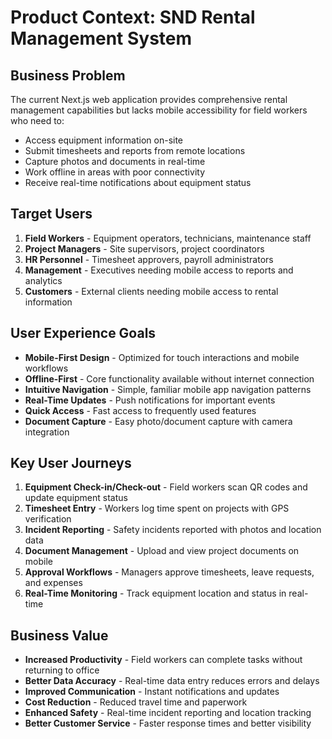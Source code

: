 # Product Context: SND Rental Management System

## Business Problem
The current Next.js web application provides comprehensive rental management capabilities but lacks mobile accessibility for field workers who need to:
- Access equipment information on-site
- Submit timesheets and reports from remote locations
- Capture photos and documents in real-time
- Work offline in areas with poor connectivity
- Receive real-time notifications about equipment status

## Target Users
1. **Field Workers** - Equipment operators, technicians, maintenance staff
2. **Project Managers** - Site supervisors, project coordinators
3. **HR Personnel** - Timesheet approvers, payroll administrators
4. **Management** - Executives needing mobile access to reports and analytics
5. **Customers** - External clients needing mobile access to rental information

## User Experience Goals
- **Mobile-First Design** - Optimized for touch interactions and mobile workflows
- **Offline-First** - Core functionality available without internet connection
- **Intuitive Navigation** - Simple, familiar mobile app navigation patterns
- **Real-Time Updates** - Push notifications for important events
- **Quick Access** - Fast access to frequently used features
- **Document Capture** - Easy photo/document capture with camera integration

## Key User Journeys
1. **Equipment Check-in/Check-out** - Field workers scan QR codes and update equipment status
2. **Timesheet Entry** - Workers log time spent on projects with GPS verification
3. **Incident Reporting** - Safety incidents reported with photos and location data
4. **Document Management** - Upload and view project documents on mobile
5. **Approval Workflows** - Managers approve timesheets, leave requests, and expenses
6. **Real-Time Monitoring** - Track equipment location and status in real-time

## Business Value
- **Increased Productivity** - Field workers can complete tasks without returning to office
- **Better Data Accuracy** - Real-time data entry reduces errors and delays
- **Improved Communication** - Instant notifications and updates
- **Cost Reduction** - Reduced travel time and paperwork
- **Enhanced Safety** - Real-time incident reporting and location tracking
- **Better Customer Service** - Faster response times and better visibility
